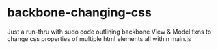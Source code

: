 # backbone-changing-css


Just a run-thru with sudo code outlining backbone View & Model fxns to change css properties of multiple html elements all within main.js
